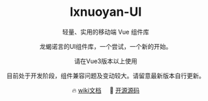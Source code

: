 <!--
 * @Author: 
 * @Date: 2021-12-03 14:13:34
 * @LastEditTime: 2021-12-15 14:04:52
 * @LastEditors: tanhaolong
 * @Descripttion: 
-->
<h1 align="center">lxnuoyan-UI </h1>
<p align="center">轻量、实用的移动端 Vue 组件库</p>
<p align="center">龙蝎诺言的UI组件库，一个尝试，一个新的开始。</p>
<p align="center">请在Vue3版本以上使用</p>

<p align="center">目前处于开发阶段，组件兼容问题及变动较大。请留意最新版本自行更新。</p>
<p align="center">
  🔥 <a href="https://gitee.com/tanhaolong/lxnuoyan-ui/wikis/%E4%BB%8B%E7%BB%8D">wiki文档</a>
  &nbsp;
  &nbsp;
  🚀 <a href="https://gitee.com/tanhaolong/lxnuoyan-ui" target="_blank">开源源码</a>
</p>